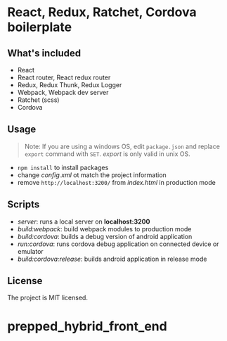 # React, Redux, Ratchet, Cordova boilerplate

## What's included
* React
* React router, React redux router
* Redux, Redux Thunk, Redux Logger
* Webpack, Webpack dev server
* Ratchet (scss)
* Cordova

## Usage
>Note: If you are using a windows OS, edit `package.json` and replace `export` command with `SET`. _export_ is only valid in unix OS.
* `npm install` to install packages
* change _config.xml_ ot match the project information
* remove `http://localhost:3200/` from _index.html_ in production mode

## Scripts
* _server_: runs a local server on __localhost:3200__
* _build:webpack_: build webpack modules to production mode
* _build:cordova_: builds a debug version of android application
* _run:cordova_: runs cordova debug application on connected device or emulator
* _build:cordova:release_: builds android application in release mode

## License
The project is MIT licensed.
# prepped_hybrid_front_end

